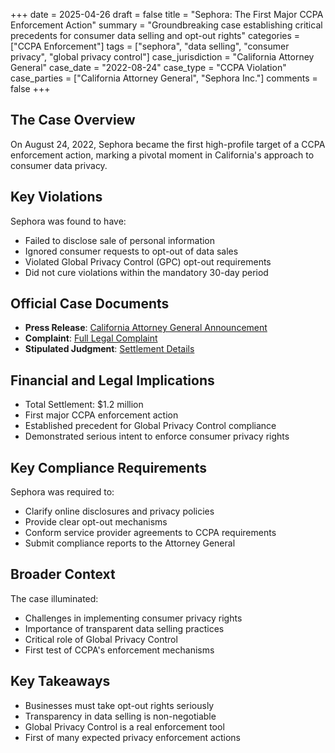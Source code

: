 +++
date = 2025-04-26
draft = false
title = "Sephora: The First Major CCPA Enforcement Action"
summary = "Groundbreaking case establishing critical precedents for consumer data selling and opt-out rights"
categories = ["CCPA Enforcement"]
tags = ["sephora", "data selling", "consumer privacy", "global privacy control"]
case_jurisdiction = "California Attorney General"
case_date = "2022-08-24"
case_type = "CCPA Violation"
case_parties = ["California Attorney General", "Sephora Inc."]
comments = false
+++

## The Case Overview

On August 24, 2022, Sephora became the first high-profile target of a CCPA enforcement action, marking a pivotal moment in California's approach to consumer data privacy.

## Key Violations

Sephora was found to have:
- Failed to disclose sale of personal information
- Ignored consumer requests to opt-out of data sales
- Violated Global Privacy Control (GPC) opt-out requirements
- Did not cure violations within the mandatory 30-day period

## Official Case Documents
- **Press Release**: [California Attorney General Announcement](link-to-press-release)
- **Complaint**: [Full Legal Complaint](link-to-complaint-pdf)
- **Stipulated Judgment**: [Settlement Details](link-to-judgment-pdf)

## Financial and Legal Implications
- Total Settlement: $1.2 million
- First major CCPA enforcement action
- Established precedent for Global Privacy Control compliance
- Demonstrated serious intent to enforce consumer privacy rights

## Key Compliance Requirements
Sephora was required to:
- Clarify online disclosures and privacy policies
- Provide clear opt-out mechanisms
- Conform service provider agreements to CCPA requirements
- Submit compliance reports to the Attorney General

## Broader Context

The case illuminated:
- Challenges in implementing consumer privacy rights
- Importance of transparent data selling practices
- Critical role of Global Privacy Control
- First test of CCPA's enforcement mechanisms

## Key Takeaways
- Businesses must take opt-out rights seriously
- Transparency in data selling is non-negotiable
- Global Privacy Control is a real enforcement tool
- First of many expected privacy enforcement actions